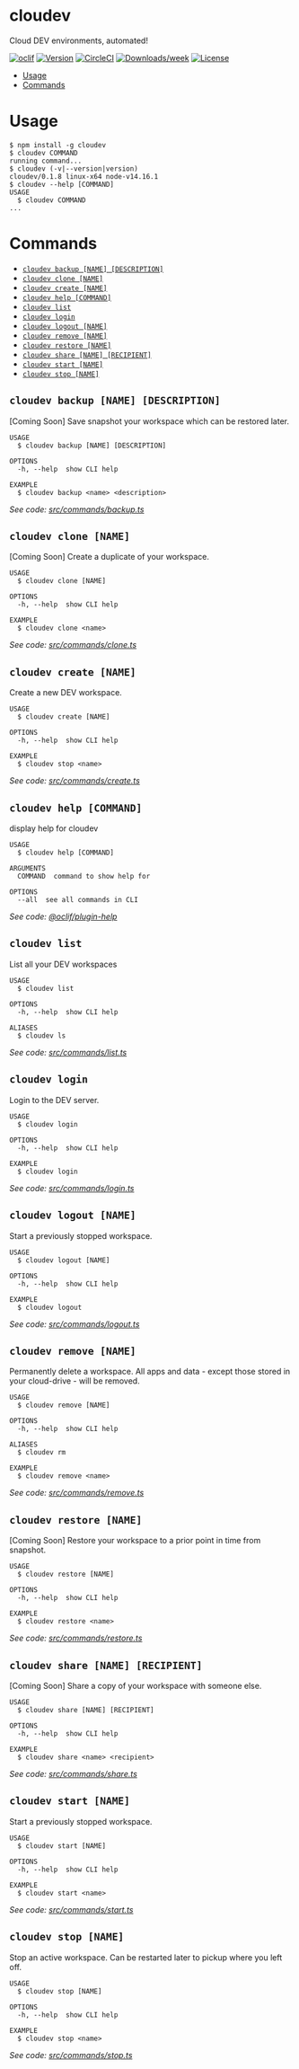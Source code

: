 cloudev
=======

Cloud DEV environments, automated!

[![oclif](https://img.shields.io/badge/cli-oclif-brightgreen.svg)](https://oclif.io)
[![Version](https://img.shields.io/npm/v/cloudev.svg)](https://npmjs.org/package/cloudev)
[![CircleCI](https://circleci.com/gh/carl-clarke/cloudev/tree/master.svg?style=shield)](https://circleci.com/gh/carl-clarke/cloudev/tree/master)
[![Downloads/week](https://img.shields.io/npm/dw/cloudev.svg)](https://npmjs.org/package/cloudev)
[![License](https://img.shields.io/npm/l/cloudev.svg)](https://github.com/carl-clarke/cloudev/blob/master/package.json)

<!-- toc -->
* [Usage](#usage)
* [Commands](#commands)
<!-- tocstop -->
# Usage
<!-- usage -->
```sh-session
$ npm install -g cloudev
$ cloudev COMMAND
running command...
$ cloudev (-v|--version|version)
cloudev/0.1.8 linux-x64 node-v14.16.1
$ cloudev --help [COMMAND]
USAGE
  $ cloudev COMMAND
...
```
<!-- usagestop -->
# Commands
<!-- commands -->
* [`cloudev backup [NAME] [DESCRIPTION]`](#cloudev-backup-name-description)
* [`cloudev clone [NAME]`](#cloudev-clone-name)
* [`cloudev create [NAME]`](#cloudev-create-name)
* [`cloudev help [COMMAND]`](#cloudev-help-command)
* [`cloudev list`](#cloudev-list)
* [`cloudev login`](#cloudev-login)
* [`cloudev logout [NAME]`](#cloudev-logout-name)
* [`cloudev remove [NAME]`](#cloudev-remove-name)
* [`cloudev restore [NAME]`](#cloudev-restore-name)
* [`cloudev share [NAME] [RECIPIENT]`](#cloudev-share-name-recipient)
* [`cloudev start [NAME]`](#cloudev-start-name)
* [`cloudev stop [NAME]`](#cloudev-stop-name)

## `cloudev backup [NAME] [DESCRIPTION]`

[Coming Soon] Save snapshot your workspace which can be restored later.

```
USAGE
  $ cloudev backup [NAME] [DESCRIPTION]

OPTIONS
  -h, --help  show CLI help

EXAMPLE
  $ cloudev backup <name> <description>
```

_See code: [src/commands/backup.ts](https://github.com/carl-clarke/cloudev/blob/v0.1.8/src/commands/backup.ts)_

## `cloudev clone [NAME]`

[Coming Soon] Create a duplicate of your workspace.

```
USAGE
  $ cloudev clone [NAME]

OPTIONS
  -h, --help  show CLI help

EXAMPLE
  $ cloudev clone <name>
```

_See code: [src/commands/clone.ts](https://github.com/carl-clarke/cloudev/blob/v0.1.8/src/commands/clone.ts)_

## `cloudev create [NAME]`

Create a new DEV workspace.

```
USAGE
  $ cloudev create [NAME]

OPTIONS
  -h, --help  show CLI help

EXAMPLE
  $ cloudev stop <name>
```

_See code: [src/commands/create.ts](https://github.com/carl-clarke/cloudev/blob/v0.1.8/src/commands/create.ts)_

## `cloudev help [COMMAND]`

display help for cloudev

```
USAGE
  $ cloudev help [COMMAND]

ARGUMENTS
  COMMAND  command to show help for

OPTIONS
  --all  see all commands in CLI
```

_See code: [@oclif/plugin-help](https://github.com/oclif/plugin-help/blob/v3.2.2/src/commands/help.ts)_

## `cloudev list`

List all your DEV workspaces

```
USAGE
  $ cloudev list

OPTIONS
  -h, --help  show CLI help

ALIASES
  $ cloudev ls
```

_See code: [src/commands/list.ts](https://github.com/carl-clarke/cloudev/blob/v0.1.8/src/commands/list.ts)_

## `cloudev login`

Login to the DEV server.

```
USAGE
  $ cloudev login

OPTIONS
  -h, --help  show CLI help

EXAMPLE
  $ cloudev login
```

_See code: [src/commands/login.ts](https://github.com/carl-clarke/cloudev/blob/v0.1.8/src/commands/login.ts)_

## `cloudev logout [NAME]`

Start a previously stopped workspace.

```
USAGE
  $ cloudev logout [NAME]

OPTIONS
  -h, --help  show CLI help

EXAMPLE
  $ cloudev logout
```

_See code: [src/commands/logout.ts](https://github.com/carl-clarke/cloudev/blob/v0.1.8/src/commands/logout.ts)_

## `cloudev remove [NAME]`

Permanently delete a workspace. All apps and data - except those stored in your cloud-drive - will be removed.

```
USAGE
  $ cloudev remove [NAME]

OPTIONS
  -h, --help  show CLI help

ALIASES
  $ cloudev rm

EXAMPLE
  $ cloudev remove <name>
```

_See code: [src/commands/remove.ts](https://github.com/carl-clarke/cloudev/blob/v0.1.8/src/commands/remove.ts)_

## `cloudev restore [NAME]`

[Coming Soon] Restore your workspace to a prior point in time from snapshot.

```
USAGE
  $ cloudev restore [NAME]

OPTIONS
  -h, --help  show CLI help

EXAMPLE
  $ cloudev restore <name>
```

_See code: [src/commands/restore.ts](https://github.com/carl-clarke/cloudev/blob/v0.1.8/src/commands/restore.ts)_

## `cloudev share [NAME] [RECIPIENT]`

[Coming Soon] Share a copy of your workspace with someone else.

```
USAGE
  $ cloudev share [NAME] [RECIPIENT]

OPTIONS
  -h, --help  show CLI help

EXAMPLE
  $ cloudev share <name> <recipient>
```

_See code: [src/commands/share.ts](https://github.com/carl-clarke/cloudev/blob/v0.1.8/src/commands/share.ts)_

## `cloudev start [NAME]`

Start a previously stopped workspace.

```
USAGE
  $ cloudev start [NAME]

OPTIONS
  -h, --help  show CLI help

EXAMPLE
  $ cloudev start <name>
```

_See code: [src/commands/start.ts](https://github.com/carl-clarke/cloudev/blob/v0.1.8/src/commands/start.ts)_

## `cloudev stop [NAME]`

Stop an active workspace. Can be restarted later to pickup where you left off.

```
USAGE
  $ cloudev stop [NAME]

OPTIONS
  -h, --help  show CLI help

EXAMPLE
  $ cloudev stop <name>
```

_See code: [src/commands/stop.ts](https://github.com/carl-clarke/cloudev/blob/v0.1.8/src/commands/stop.ts)_
<!-- commandsstop -->
